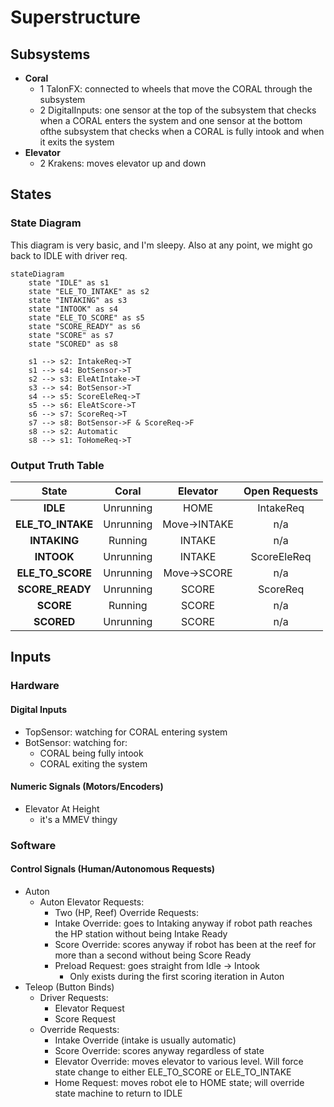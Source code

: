 # Superstructure

## Subsystems

-   **Coral**
    - 1 TalonFX: connected to wheels that move the CORAL through the subsystem
    - 2 DigitalInputs: one sensor at the top of the subsystem that checks when a CORAL enters the system and one sensor at the bottom ofthe subsystem that checks when a CORAL is fully intook and when it exits the system
-   **Elevator**
    -   2 Krakens: moves elevator up and down

## States

### State Diagram

This diagram is very basic, and I'm sleepy. Also at any point, we might go back to IDLE with driver req.

```mermaid
stateDiagram
    state "IDLE" as s1
    state "ELE_TO_INTAKE" as s2
    state "INTAKING" as s3
    state "INTOOK" as s4
    state "ELE_TO_SCORE" as s5
    state "SCORE_READY" as s6
    state "SCORE" as s7
    state "SCORED" as s8

    s1 --> s2: IntakeReq->T
    s1 --> s4: BotSensor->T
    s2 --> s3: EleAtIntake->T
    s3 --> s4: BotSensor->T
    s4 --> s5: ScoreEleReq->T
    s5 --> s6: EleAtScore->T
    s6 --> s7: ScoreReq->T
    s7 --> s8: BotSensor->F & ScoreReq->F
    s8 --> s2: Automatic
    s8 --> s1: ToHomeReq->T

```

### Output Truth Table

|    **State**     | **Coral** |**Elevator** | **Open Requests**  |
| :--------------: | :-------: | :--------:  | :----------------: |
|     **IDLE**     | Unrunning |    HOME     | IntakeReq          |
|**ELE_TO_INTAKE** | Unrunning |Move->INTAKE | n/a                |
|  **INTAKING**    | Running   | INTAKE      | n/a                |
|  **INTOOK**      | Unrunning | INTAKE      | ScoreEleReq        |
|  **ELE_TO_SCORE**| Unrunning |Move->SCORE  | n/a                |
| **SCORE_READY**  | Unrunning | SCORE       | ScoreReq           |
| **SCORE**        | Running   |  SCORE      | n/a                |
| **SCORED**       | Unrunning | SCORE       | n/a                |



## Inputs

### Hardware

#### Digital Inputs

- TopSensor: watching for CORAL entering system
- BotSensor: watching for:
    - CORAL being fully intook
    - CORAL exiting the system

#### Numeric Signals (Motors/Encoders)

-   Elevator At Height
    - it's a MMEV thingy

### Software

#### Control Signals (Human/Autonomous Requests)

- Auton
    - Auton Elevator Requests:
        - Two (HP, Reef)
    Override Requests:
        - Intake Override: goes to Intaking anyway if robot path reaches the HP station without being Intake Ready
        - Score Override: scores anyway if robot has been at the reef for more than a second without being Score Ready
        - Preload Request: goes straight from Idle -> Intook
            - Only exists during the first scoring iteration in Auton
- Teleop (Button Binds)
    - Driver Requests:
        - Elevator Request
        - Score Request
    - Override Requests:
        - Intake Override (intake is usually automatic)
        - Score Override: scores anyway regardless of state
        - Elevator Override: moves elevator to various level. Will force state change to either ELE_TO_SCORE or ELE_TO_INTAKE
        - Home Request: moves robot ele to HOME state; will override state machine to return to IDLE